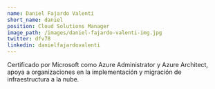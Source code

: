```yaml
---
name: Daniel Fajardo Valenti
short_name: daniel
position: Cloud Solutions Manager 
image_path: /images/daniel-fajardo-valenti-img.jpg
twitter: dfv78
linkedin: danielfajardovalenti
---
```

Certificado por Microsoft como Azure Administrator y Azure Architect, apoya a organizaciones en la implementación y migración de infraestructura a la nube.
